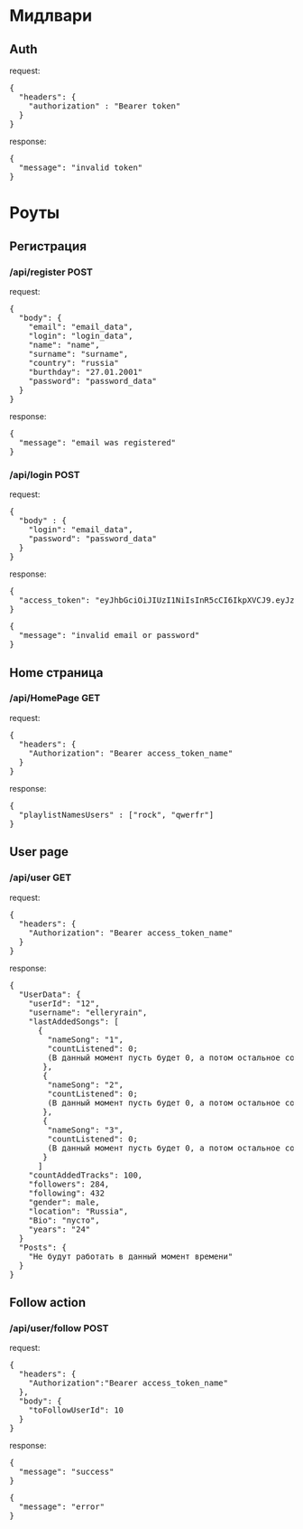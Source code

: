 <h1>Мидлвари</h1>
<h2>Auth</h2>
<p>request:</p>
<pre>
{
  "headers": {
    "authorization" : "Bearer token"
  }
}
</pre>
<p>response:</p>
<pre>{
  "message": "invalid token"
}</pre>

<h1>Роуты</h1>
<h2>Регистрация</h2>
<h3>/api/register POST</h3>
<p>request:</p>
<pre>
{
  "body": {
    "email": "email_data",
    "login": "login_data",
    "name": "name",
    "surname": "surname",
    "country": "russia"
    "burthday": "27.01.2001"
    "password": "password_data"
  }
}
</pre>
<p>response:</p>
<pre>
{
  "message": "email was registered"
}
</pre>

<h3>/api/login POST</h3>
<p>request:</p>
<pre>
{
  "body" : {
    "login": "email_data",
    "password": "password_data"
  }
}
</pre>
<p>response:</p>
<pre>
{
  "access_token": "eyJhbGciOiJIUzI1NiIsInR5cCI6IkpXVCJ9.eyJzdWIiOiIxMjM0NTY3ODkwIiwibmFtZSI6IkpvaG4gRG9lIiwiaWF0IjoxNTE2MjM5MDIyfQ.SflKxwRJSMeKKF2QT4fwpMeJf36POk6yJV_adQssw5c"
}
</pre>
<pre>
{
  "message": "invalid email or password"
}
</pre>

<h2>Home страница</h2>
<h3>/api/HomePage GET</h3>
<p>request:</p>
<pre>{
  "headers": {
    "Authorization": "Bearer access_token_name"
  }
}</pre>
<p>response:</p>
<pre>{
  "playlistNamesUsers" : ["rock", "qwerfr"]
}</pre>

<h2>User page</h2>
<h3>/api/user GET</h3>
<p>request:</p>
<pre>{
  "headers": {
    "Authorization": "Bearer access_token_name"
  }
}</pre>
<p>response:</p>
<pre>{
  "UserData": {
    "userId": "12",
    "username": "elleryrain",
    "lastAddedSongs": [
      {
        "nameSong": "1",
        "countListened": 0;
        (В данный момент пусть будет 0, а потом остальное согласую)
       },
       {
        "nameSong": "2",
        "countListened": 0;
        (В данный момент пусть будет 0, а потом остальное согласую)
       },
       {
        "nameSong": "3",
        "countListened": 0;
        (В данный момент пусть будет 0, а потом остальное согласую)
       }
      ]
    "countAddedTracks": 100,
    "followers": 284,
    "following": 432
    "gender": male,
    "location": "Russia",
    "Bio": "пусто",
    "years": "24"
  }
  "Posts": {
    "Не будут работать в данный момент времени"
  }
}</pre>

<h2>Follow action</h2>
<h3>/api/user/follow POST</h3>
<p>request:</p>
<pre>{
  "headers": {
    "Authorization":"Bearer access_token_name" 
  },
  "body": {
    "toFollowUserId": 10
  }
}</pre>
<p>response:</p>
<pre>{
  "message": "success"
}</pre>
<pre>{
  "message": "error"	
}</pre>
